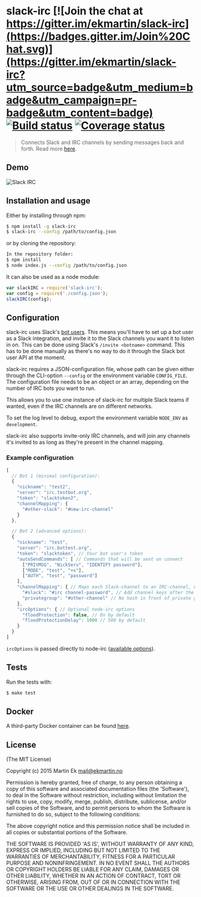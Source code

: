 # slack-irc [![Join the chat at https://gitter.im/ekmartin/slack-irc](https://badges.gitter.im/Join%20Chat.svg)](https://gitter.im/ekmartin/slack-irc?utm_source=badge&utm_medium=badge&utm_campaign=pr-badge&utm_content=badge) [![Build status](https://ci.frigg.io/badges/ekmartin/slack-irc/)](https://ci.frigg.io/ekmartin/slack-irc/last/) [![Coverage status](https://ci.frigg.io/badges/coverage/ekmartin/slack-irc/)](https://ci.frigg.io/ekmartin/slack-irc/last/)

> Connects Slack and IRC channels by sending messages back and forth. Read more [here](https://ekmartin.com/2015/slack-irc/).

## Demo
![Slack IRC](http://i.imgur.com/58H6HgO.gif)

## Installation and usage
Either by installing through npm:
```bash
$ npm install -g slack-irc
$ slack-irc --config /path/to/config.json
```

or by cloning the repository:

```bash
In the repository folder:
$ npm install
$ node index.js --config /path/to/config.json
```

It can also be used as a node module:
```js
var slackIRC = require('slack-irc');
var config = require('./config.json');
slackIRC(config);
```

## Configuration

slack-irc uses Slack's [bot users](https://api.slack.com/bot-users).
This means you'll have to set up a bot user as a Slack integration, and invite it
to the Slack channels you want it to listen in on. This can be done using Slack's `/invite <botname>`
command. This has to be done manually as there's no way to do it through the Slack bot user API at
the moment.

slack-irc requires a JSON-configuration file, whose path can be given either through
the CLI-option `--config` or the environment variable `CONFIG_FILE`. The configuration
file needs to be an object or an array, depending on the number of IRC bots you want to run.

This allows you to use one instance of slack-irc for multiple Slack teams if wanted, even
if the IRC channels are on different networks.

To set the log level to debug, export the environment variable `NODE_ENV` as `development`.

slack-irc also supports invite-only IRC channels, and will join any channels it's invited to
as long as they're present in the channel mapping.

### Example configuration
```js
[
  // Bot 1 (minimal configuration):
  {
    "nickname": "test2",
    "server": "irc.testbot.org",
    "token": "slacktoken2",
    "channelMapping": {
      "#other-slack": "#new-irc-channel"
    }
  },

  // Bot 2 (advanced options):
  {
    "nickname": "test",
    "server": "irc.bottest.org",
    "token": "slacktoken", // Your bot user's token
    "autoSendCommands": [ // Commands that will be sent on connect
      ["PRIVMSG", "NickServ", "IDENTIFY password"],
      ["MODE", "test", "+x"],
      ["AUTH", "test", "password"]
    ],
    "channelMapping": { // Maps each Slack-channel to an IRC-channel, used to direct messages to the correct place
      "#slack": "#irc channel-password", // Add channel keys after the channel name
      "privategroup": "#other-channel" // No hash in front of private groups
    },
    "ircOptions": { // Optional node-irc options
      "floodProtection": false, // On by default
      "floodProtectionDelay": 1000 // 500 by default
    }
  }
]
```

`ircOptions` is passed directly to node-irc ([available options](http://node-irc.readthedocs.org/en/latest/API.html#irc.Client)).

## Tests
Run the tests with:
```bash
$ make test
```

## Docker
A third-party Docker container can be found [here](https://github.com/caktux/slackbridge/).

## License

(The MIT License)

Copyright (c) 2015 Martin Ek <mail@ekmartin.no>

Permission is hereby granted, free of charge, to any person obtaining a copy of this software and associated documentation files (the 'Software'), to deal in the Software without restriction, including without limitation the rights to use, copy, modify, merge, publish, distribute, sublicense, and/or sell copies of the Software, and to permit persons to whom the Software is furnished to do so, subject to the following conditions:

The above copyright notice and this permission notice shall be included in all copies or substantial portions of the Software.

THE SOFTWARE IS PROVIDED 'AS IS', WITHOUT WARRANTY OF ANY KIND, EXPRESS OR IMPLIED, INCLUDING BUT NOT LIMITED TO THE WARRANTIES OF MERCHANTABILITY, FITNESS FOR A PARTICULAR PURPOSE AND NONINFRINGEMENT. IN NO EVENT SHALL THE AUTHORS OR COPYRIGHT HOLDERS BE LIABLE FOR ANY CLAIM, DAMAGES OR OTHER LIABILITY, WHETHER IN AN ACTION OF CONTRACT, TORT OR OTHERWISE, ARISING FROM, OUT OF OR IN CONNECTION WITH THE SOFTWARE OR THE USE OR OTHER DEALINGS IN THE SOFTWARE.
